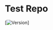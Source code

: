 # Test Repo

[![Version](https://img.shields.io/badge/dynamic/json?color=orange&label=Version&query=%24.version&url=https%3A%2F%2Fraw.githubusercontent.com%2Fpooyad359%2Ftest-repo%2Fmaster%2Fpackage.json)]
